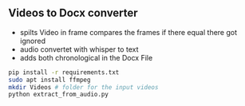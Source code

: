 ## Videos to Docx converter
 - spilts Video in frame compares the frames if there equal there got ignored
 - audio convertet with whisper to text 
 - adds both chronological in the Docx File

```bash
pip install -r requirements.txt
sudo apt install ffmpeg
mkdir Videos # folder for the input videos
python extract_from_audio.py
```